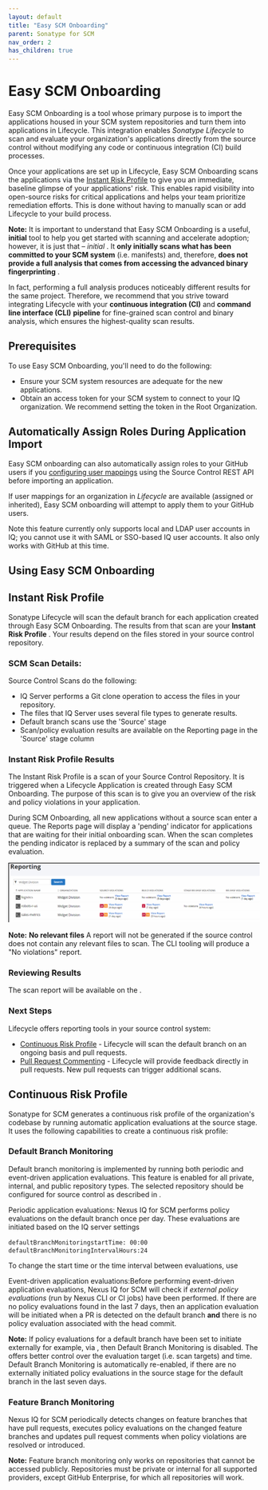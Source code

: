 ```yaml
---
layout: default
title: "Easy SCM Onboarding"
parent: Sonatype for SCM
nav_order: 2
has_children: true
---
```


# Easy SCM Onboarding

Easy SCM Onboarding is a tool whose primary purpose is to import the applications housed in your SCM system repositories and turn them into applications in Lifecycle. This integration enables *Sonatype Lifecycle* to scan and evaluate your organization's applications directly from the source control without modifying any code or continuous integration (CI) build processes.

Once your applications are set up in Lifecycle, Easy SCM Onboarding scans the applications via the [Instant Risk Profile](#UUID-9bc16c19-db96-b9f4-5f20-fb5b970d7075) to give you an immediate, baseline glimpse of your applications' risk. This enables rapid visibility into open-source risks for critical applications and helps your team prioritize remediation efforts. This is done without having to manually scan or add Lifecycle to your build process.

**Note:** It is important to understand that Easy SCM Onboarding is a useful, **initial** tool to help you get started with scanning and accelerate adoption; however, it is just that – *initial* . It **only initially scans what has been committed to your SCM system** (i.e. manifests) and, therefore, **does not provide a full analysis that comes from accessing the advanced binary fingerprinting** .

In fact, performing a full analysis produces noticeably different results for the same project. Therefore, we recommend that you strive toward integrating Lifecycle with your **continuous integration (CI)** and **command line interface (CLI)** **pipeline** for fine-grained scan control and binary analysis, which ensures the highest-quality scan results.

## Prerequisites

To use Easy SCM Onboarding, you'll need to do the following:

- Ensure your SCM system resources are adequate for the new applications.
- Obtain an access token for your SCM system to connect to your IQ organization. We recommend setting the token in the Root Organization.

## Automatically Assign Roles During Application Import

Easy SCM onboarding can also automatically assign roles to your GitHub users if you [configuring user mappings](#UUID-0af5b737-af38-5ec5-ea69-62d8211951d8_section-idm234646010084107) using the Source Control REST API before importing an application.

If user mappings for an organization in *Lifecycle* are available (assigned or inherited), Easy SCM onboarding will attempt to apply them to your GitHub users.

Note this feature currently only supports local and LDAP user accounts in IQ; you cannot use it with SAML or SSO-based IQ user accounts. It also only works with GitHub at this time.

## Using Easy SCM Onboarding

## Instant Risk Profile

Sonatype Lifecycle will scan the default branch for each application created through Easy SCM Onboarding. The results from that scan are your **Instant Risk Profile** . Your results depend on the files stored in your source control repository.

### SCM Scan Details:

Source Control Scans do the following:

- IQ Server performs a Git clone operation to access the files in your repository.
- The files that IQ Server uses several file types to generate results.
- Default branch scans use the 'Source' stage
- Scan/policy evaluation results are available on the Reporting page in the 'Source' stage column

### Instant Risk Profile Results

The Instant Risk Profile is a scan of your Source Control Repository. It is triggered when a Lifecycle Application is created through Easy SCM Onboarding. The purpose of this scan is to give you an overview of the risk and policy violations in your application.

During SCM Onboarding, all new applications without a source scan enter a queue. The Reports page will display a 'pending' indicator for applications that are waiting for their initial onboarding scan. When the scan completes the pending indicator is replaced by a summary of the scan and policy evaluation.

![126654567.png](/assets/images/uuid-13786424-53f9-6e39-f24e-88b07f945541.png)

**Note:** **No relevant files** A report will not be generated if the source control does not contain any relevant files to scan. The CLI tooling will produce a "No violations" report.

### Reviewing Results

The scan report will be available on the .

### Next Steps

Lifecycle offers reporting tools in your source control system:

- [Continuous Risk Profile](#UUID-d8b61eb4-8130-3d47-c4c9-881bc5e152cc) - Lifecycle will scan the default branch on an ongoing basis and pull requests.
- [Pull Request Commenting](#UUID-f6241df2-2b87-c01a-2960-b2d8adf661b3) - Lifecycle will provide feedback directly in pull requests. New pull requests can trigger additional scans.

## Continuous Risk Profile

Sonatype for SCM generates a continuous risk profile of the organization's codebase by running automatic application evaluations at the source stage. It uses the following capabilities to create a continuous risk profile:

### Default Branch Monitoring

Default branch monitoring is implemented by running both periodic and event-driven application evaluations. This feature is enabled for all private, internal, and public repository types. The selected repository should be configured for source control as described in .

Periodic application evaluations: Nexus IQ for SCM performs policy evaluations on the default branch once per day. These evaluations are initiated based on the IQ server settings

```
defaultBranchMonitoringstartTime: 00:00
defaultBranchMonitoringIntervalHours:24
```

To change the start time or the time interval between evaluations, use

Event-driven application evaluations:Before performing event-driven application evaluations, Nexus IQ for SCM will check if *external policy evaluations* (run by Nexus CLI or CI jobs) have been performed. If there are no policy evaluations found in the last 7 days, then an application evaluation will be initiated when a PR is detected on the default branch **and** there is no policy evaluation associated with the head commit.

**Note:** If policy evaluations for a default branch have been set to initiate externally for example, via , then Default Branch Monitoring is disabled. The offers better control over the evaluation target (i.e. scan targets) and time. Default Branch Monitoring is automatically re-enabled, if there are no externally initiated policy evaluations in the source stage for the default branch in the last seven days.

### Feature Branch Monitoring

Nexus IQ for SCM periodically detects changes on feature branches that have pull requests, executes policy evaluations on the changed feature branches and updates pull request comments when policy violations are resolved or introduced.

**Note:** Feature branch monitoring only works on repositories that cannot be accessed publicly. Repositories must be private or internal for all supported providers, except GitHub Enterprise, for which all repositories will work.
